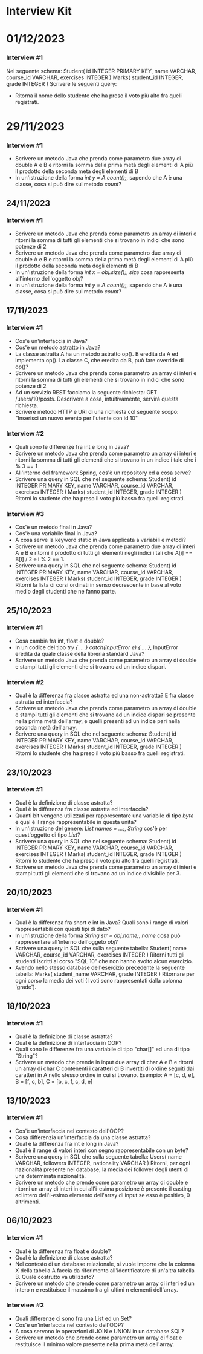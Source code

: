# Interview Kit

# 01/12/2023
### Interview #1
Nel seguente schema:
  Student(
        id INTEGER PRIMARY KEY,
        name VARCHAR,
        course_id VARCHAR,
        exercises INTEGER
  )
  Marks(
        student_id INTEGER,
        grade INTEGER
  )
Scrivere le seguenti query:
- Ritorna il nome dello studente che ha preso il voto più alto fra quelli registrati.

# 29/11/2023
### Interview #1
- Scrivere un metodo Java che prenda come parametro due array di double A e B e ritorni la somma della prima metà degli elementi di A più il prodotto della seconda metà degli elementi di B
- In un'istruzione della forma *int y = A.count();*, sapendo che A è una classe, cosa si può dire sul metodo *count*?

## 24/11/2023
### Interview #1
- Scrivere un metodo Java che prenda come parametro un array di interi e ritorni la somma di tutti gli elementi che si trovano in indici che sono potenze di 2
- Scrivere un metodo Java che prenda come parametro due array di double A e B e ritorni la somma della prima metà degli elementi di A più il prodotto della seconda metà degli elementi di B
- In un'istruzione della forma *int x = obj.size();*, *size* cosa rappresenta all'interno dell'oggetto *obj*?
- In un'istruzione della forma *int y = A.count();*, sapendo che A è una classe, cosa si può dire sul metodo *count*?

## 17/11/2023
### Interview #1
- Cos'è un'interfaccia in Java?
- Cos'è un metodo astratto in Java?
- La classe astratta A ha un metodo astratto op(). B eredita da A ed implementa op(). La classe C, che eredita da B, può fare override di op()?
- Scrivere un metodo Java che prenda come parametro un array di interi e ritorni la somma di tutti gli elementi che si trovano in indici che sono potenze di 2
- Ad un servizio REST facciamo la seguente richiesta: GET /users/10/posts. Descrivere a cosa, intuitivamente, servirà questa richiesta.
- Scrivere metodo HTTP e URI di una richiesta col seguente scopo: "Inserisci un nuovo evento per l'utente con id 10"

### Interview #2
- Quali sono le differenze fra int e long in Java?
- Scrivere un metodo Java che prenda come parametro un array di interi e ritorni la somma di tutti gli elementi che si trovano in un indice i tale che i % 3 == 1
- All'interno del framework Spring, cos'è un repository ed a cosa serve?
- Scrivere una query in SQL che nel seguente schema:
  Student(
        id INTEGER PRIMARY KEY,
        name VARCHAR,
        course_id VARCHAR,
        exercises INTEGER
  )
  Marks(
        student_id INTEGER,
        grade INTEGER
  )
  Ritorni lo studente che ha preso il voto più basso fra quelli registrati.

### Interview #3
- Cos'è un metodo final in Java?
- Cos'è una variabile final in Java?
- A cosa serve la keyword static in Java applicata a variabili e metodi?
- Scrivere un metodo Java che prenda come parametro due array di interi A e B e ritorni il prodotto di tutti gli elementi negli indici i tali che A[i] == B[i] / 2 e i % 2 == 1.
- Scrivere una query in SQL che nel seguente schema:
  Student(
        id INTEGER PRIMARY KEY,
        name VARCHAR,
        course_id VARCHAR,
        exercises INTEGER
  )
  Marks(
        student_id INTEGER,
        grade INTEGER
  )
  Ritorni la lista di corsi ordinati in senso decrescente in base al voto medio degli studenti che ne fanno parte.

## 25/10/2023
### Interview #1
- Cosa cambia fra int, float e double?
- In un codice del tipo *try { ... } catch(InputError e) { ... }*, InputError eredita da quale classe della libreria standard Java?
- Scrivere un metodo Java che prenda come parametro un array di double e stampi tutti gli elementi che si trovano ad un indice dispari.
  
### Interview #2
- Qual è la differenza fra classe astratta ed una non-astratta? E fra classe astratta ed interfaccia?
- Scrivere un metodo Java che prenda come parametro un array di double e stampi tutti gli elementi che si trovano ad un indice dispari se presente nella prima metà dell'array, e quelli presenti ad un indice pari nella seconda metà dell'array.
- Scrivere una query in SQL che nel seguente schema:
  Student(
        id INTEGER PRIMARY KEY,
        name VARCHAR,
        course_id VARCHAR,
        exercises INTEGER
  )
  Marks(
        student_id INTEGER,
        grade INTEGER
  )
  Ritorni lo studente che ha preso il voto più basso fra quelli registrati.

## 23/10/2023
### Interview #1
- Qual è la definizione di classe astratta?
- Qual è la differenza fra classe astratta ed interfaccia?
- Quanti bit vengono utilizzati per rappresentare una variabile di tipo *byte* e qual è il range rappresentabile in questa unità?
- In un'istruzione del genere: *List<String> names = ...;*, *String* cos'è per quest'oggetto di tipo *List*?
- Scrivere una query in SQL che nel seguente schema:
  Student(
        id INTEGER PRIMARY KEY,
        name VARCHAR,
        course_id VARCHAR,
        exercises INTEGER
  )
  Marks(
        student_id INTEGER,
        grade INTEGER
  )
  Ritorni lo studente che ha preso il voto più alto fra quelli registrati.
- Scrivere un metodo Java che prenda come parametro un array di interi e stampi tutti gli elementi che si trovano ad un indice divisibile per 3.

## 20/10/2023
### Interview #1
- Qual è la differenza fra short e int in Java? Quali sono i range di valori rappresentabili con questi tipi di dato?
- In un'istruzione della forma *String str = obj.name;*, *name* cosa può rappresentare all'interno dell'oggeto *obj*?
- Scrivere una query in SQL che sulla seguente tabella:
  Student(
        name VARCHAR,
        course_id VARCHAR,
        exercises INTEGER
  )
  Ritorni tutti gli studenti iscritti al corso "SQL 10" che non hanno svolto alcun esercizio.
- Avendo nello stesso database dell'esercizio precedente la seguente tabella:
  Marks(
        student_name VARCHAR,
        grade INTEGER
  )
  Ritornare per ogni corso la media dei voti (I voti sono rappresentati dalla colonna 'grade').

## 18/10/2023
### Interview #1
- Qual è la definizione di classe astratta?
- Qual è la definizione di interfaccia in OOP?
- Quali sono le differenze fra una variabile di tipo "char[]" ed una di tipo "String"?
- Scrivere un metodo che prende in input due array di char A e B e ritorni un array di char C contenenti i caratteri di B invertiti di ordine seguiti dai caratteri in A nello stesso ordine in cui si trovano. Esempio: A = [c, d, e], B = [f, c, b], C = [b, c, f, c, d, e]

## 13/10/2023
### Interview #1
- Cos'è un'interfaccia nel contesto dell'OOP?
- Cosa differenzia un'interfaccia da una classe astratta?
- Qual è la differenza fra int e long in Java?
- Qual è il range di valori interi con segno rappresentabile con un byte?
- Scrivere una query in SQL che sulla seguente tabella:
  Users(
        name VARCHAR,
        followers INTEGER,
        nationality VARCHAR
  )
  Ritorni, per ogni nazionalità presente nel database, la media dei follower degli utenti di una determinata nazionalità.
- Scrivere un metodo che prende come parametro un array di double e ritorni un array di interi in cui all'i-esima posizione è presente il casting ad intero dell'i-esimo elemento dell'array di input se esso è positivo, 0 altrimenti. 

## 06/10/2023
### Interview #1
- Qual è la differenza fra float e double?
- Qual è la definizione di classe astratta?
- Nel contesto di un database relazionale, si vuole imporre che la colonna X della tabella A faccia da riferimento all'identificatore di un'altra tabella B. Quale costrutto va utilizzato?
- Scrivere un metodo che prende come parametro un array di interi ed un intero n e restituisce il massimo fra gli ultimi n elementi dell'array.

### Interview #2
- Quali differenze ci sono fra una List ed un Set?
- Cos'è un'interfaccia nel contesto dell'OOP?
- A cosa servono le operazioni di JOIN e UNION in un database SQL?
- Scrivere un metodo che prende come parametro un array di float e restituisce il minimo valore presente nella prima metà dell'array.
